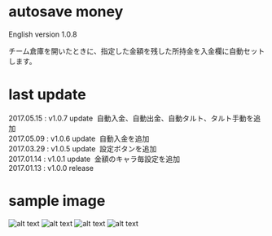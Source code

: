 # autosave money
English version 1.0.8





チーム倉庫を開いたときに、指定した金額を残した所持金を入金欄に自動セットします。  

# last update
2017.05.15 : v1.0.7 update  自動入金、自動出金、自動タルト、タルト手動を追加  
2017.05.09 : v1.0.6 update  自動入金を追加  
2017.03.29 : v1.0.5 update  設定ボタンを追加  
2017.01.14 : v1.0.1 update  金額のキャラ毎設定を追加  
2017.01.13 : v1.0.0 release  

# sample image
![alt text](https://github.com/chicori/TOS-Addon/raw/master/autosavemoney/readme2.jpg)
![alt text](https://github.com/chicori/TOS-Addon/raw/master/autosavemoney/v1.0.5sample.jpg)
![alt text](https://github.com/chicori/TOS-Addon/raw/master/autosavemoney/v1.0.6sample.jpg)
![alt text](https://github.com/chicori/TOS-Addon/raw/master/autosavemoney/v1.0.7sample.jpg)
